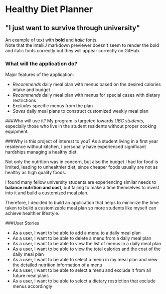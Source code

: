 # Healthy Diet Planner

## "I just want to survive through university"

An example of text with **bold** and *italic* fonts.  
Note that the IntelliJ markdown previewer doesn't seem to render 
the bold and italic fonts correctly but they will appear correctly on GitHub.

### What will the application do?

Major features of the application:
- *Recommends* daily meal plan with menus based on the desired calories intake and budget
- *Recommends* daily meal plan with menus for special cases with dietary restrictions
- *Excludes* specific menus from the plan
- *Saves* daily meal plans to construct customized weekly meal plan

###Who will use it?
My program is targeted towards *UBC students*, 
especially those who live in the student residents without proper cooking equipment.

###Why is this project of interest to you?
As a student living in a first year residence without kitchen, 
I personally have experienced significant hardships managing a healthy diet. 

Not only the nutrition was in concern, but also the budget I had for food is limited, 
leading to unhealthier diet, since cheaper foods usually are not as healthy as high quality foods. 

I found many fellow university students are experiencing similar needs to **balance nutrition and cost**, 
but failing to make a time themselves to invest into it and build a customized meal plan.

Therefore, I decided to build an application that helps 
to minimize the time taken to build a customizable meal plan 
so more students like myself can achieve healthier lifestyle. 

###User Stories
- As a user, I want to be able to add a menu to a daily meal plan
- As a user, I want to be able to delete a menu from a daily meal plan
- As a user, I want to be able to view the list of menus in a daily meal plan
- As a user, I want to be able to view the total calories and the cost of the daily meal plan
- As a user, I want to be able to select a menu in my meal plan and view the detailed nutrition information of a menu
- As a user, I want to be able to select a menu and exclude it from all future meal plans 
- As a user, I want to be able to select a dietary restriction that exclude menus accordingly
